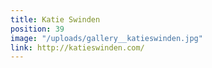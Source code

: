 ```yaml
---
title: Katie Swinden
position: 39
image: "/uploads/gallery__katieswinden.jpg"
link: http://katieswinden.com/
---
```


